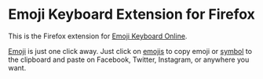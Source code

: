 # Emoji Keyboard Extension for Firefox

This is the Firefox extension for [Emoji Keyboard Online](https://emojikeyboard.org/). 

[Emoji](https://emojikeyboard.org/) is just one click away. Just click on [emojis](https://emojikeyboard.org/) to copy emoji or [symbol](https://coolsymbol.com/) to the clipboard and paste on Facebook, Twitter, Instagram, or anywhere you want.

